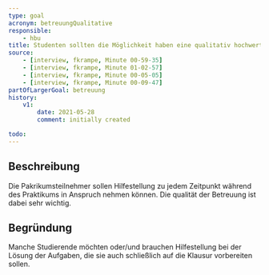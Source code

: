 ```yaml
---
type: goal
acronym: betreuungQualitative
responsible: 
    - hbu
title: Studenten sollten die Möglichkeit haben eine qualitativ hochwertigen Betreuung während des Praktikums in Anspruch zu nehmen
source: 
    - [interview, fkrampe, Minute 00-59-35]
    - [interview, fkrampe, Minute 01-02-57]
    - [interview, fkrampe, Minute 00-05-05]
    - [interview, fkrampe, Minute 00-09-47]
partOfLargerGoal: betreuung
history:
    v1:
        date: 2021-05-28
        comment: initially created

todo: 
---
```


## Beschreibung

Die Pakrikumsteilnehmer sollen Hilfestellung zu jedem Zeitpunkt während des Praktikums in Anspruch nehmen können. Die qualität der Betreuung ist dabei sehr wichtig.

## Begründung

Manche Studierende möchten oder/und brauchen Hilfestellung bei der Lösung der Aufgaben, die sie auch schließlich auf die Klausur vorbereiten sollen.
